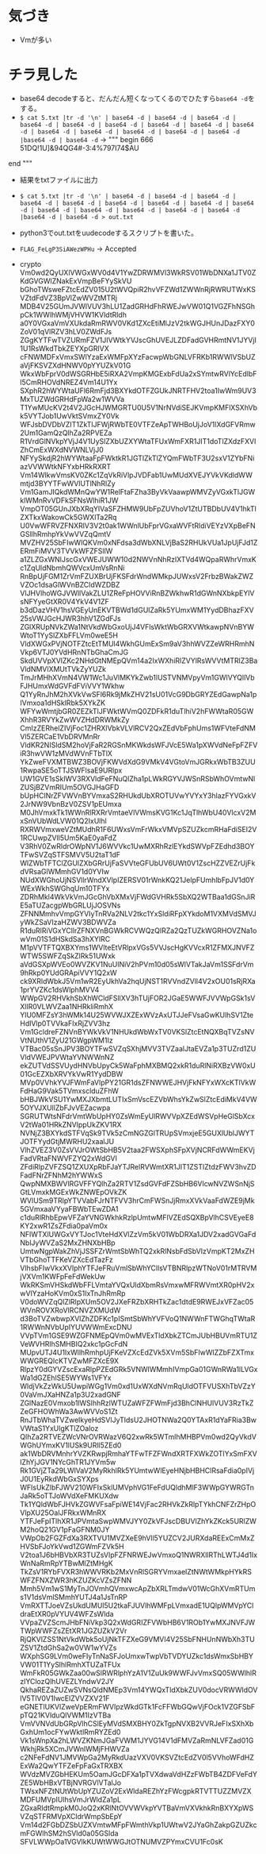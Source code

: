 # 気づき
- Vmが多い

# チラ見した
- base64 decodeすると、だんだん短くなってくるのでひたすら`base64 -d`をする。
- `$ cat 5.txt |tr -d '\n' | base64 -d | base64 -d | base64 -d | base64 -d | base64 -d | base64 -d | base64 -d | base64 -d | base64 -d | base64 -d | base64 -d | base64 -d | base64 -d | base64 -d |base64 -d | base64 -d`
->
"""
begin 666 <data>
51DQ!1U]&94QG4#-3:4%797I74$AU
 
end
""" 
- 結果をtxtファイルに出力
- `$ cat 5.txt |tr -d '\n' | base64 -d | base64 -d | base64 -d | base64 -d | base64 -d | base64 -d | base64 -d | base64 -d | base64 -d | base64 -d | base64 -d | base64 -d | base64 -d | base64 -d |base64 -d | base64 -d > out.txt
`
- python3でout.txtをuudecodeするスクリプトを書いた。
- `FLAG_FeLgP3SiAWezWPHu` -> Accepted



- crypto
Vm0wd2QyUXlVWGxWV0d4V1YwZDRWMVl3WkRSV01WbDNXa1JTV0ZKdGVGWlZNakExVmpBeFYySkVU
bGhoTWsweFZtcEdZV015U2tWVQpiR2hvVFZWd1ZWWnRjRWRUTWxKSVZtdFdVZ3BpVlZwWVZtMTRj
MDB4V25GUmJVWlVUV3hLU1ZadGRHdFhRWEJwVW01Q1VGZFhNSGhpCk1WWlhWMjVHVW1KVldtRldh
a0Y0VGxaVmVXUkdaRmRWV0VKd1ZXcEtiMlJzV2tkWGJHUnJDazFXY0ZoV01qVlRZV3hLV0ZWdFJs
ZGgKYTFwTVZURmFZV1JIVWtkYVJscGhUVEJLZDFadGVHRmtNV1JYVjI1U1RsWkdTbkZEYXpGRlVX
cFNWMDFxVmxSWlYzaExWMFpXYzFacwpWbGNLVFRKb1RWWlVSbUZaVjFKSVZXdHNWV0pYYUZkV01G
WkxWbFprV0dWSGRHbE5iRXA2VmpKMGExbFdUa2xSYmtwRVlYcEdlbFl5CmRHOVdNREZ4Vm14U1Yx
SXphR2hWYWtaUFl6RmFjd3BXYkdOTFZGUkJNRTFHV2toa1IwWm9UV3MxTUZWdGRHdFpWa2w1WVVa
T1YwMUcKV2t4V2JGcHJWMGRTU0U5V1NrNVdiSEJKVmpKMFlXSXhVbk5VYTJob1UwVktSVmxZY0Vk
WFJsbDVDbVZIT1ZkTlJFWjRWbTE0VTFZeApTWHBoUjJoV1lXdGFVRmw2Um1GamQzQlhZa2RPVEZa
R1VrdGlNVkpYVjJ4V1UySlZXbUZXYWtaTFUxWmFXR1JIT1doTlZXdzFXVlZhCmExWXdNVWNLVjJ0
NFYySkdjR2hWYWtaaFpFWktkR1JGTlZkTlZYQmFWbTF3U2sxV1ZYbFNiazVVWWtkNFYxbHRkRXRT
Vm14WlkwVmsKV0ZKc1ZqVkRiVlpJVDFab1UwMUdXVEJYVkVKdldWWmtjd3BYYTFwWVlUTlNhRlZy
Vm1GamJIQkdWMnQwYW1RelFtaFZha3ByVkVaawpWMVZyVGxkTlJGWklWMnRvVDFkSFNsWlhiR1JW
VmpOT05GUnJXbXRqYlVaSFZHMW9UbFpZUVhoV1ZtUTBDbUV4V1hkTlZXTkxWakowCk5GWXlTa2Rq
U0VwWFRVZFNXRlV3V2t0ak1WWnlUbFprVGxaWVFtRldiVEYzVXpBeFNGSllhRmhpYkVwVVZqQmtV
MVZHV25SbFIwWlQKVm0xNFdsa3dWbXNLVjBaS2RHUkVUa1JpUjFJd1ZERmFiMVV3TVVkWFZFSllW
a1ZLZGxWNlJscGxVWEJUWW10d2NWVnNhRzlXTVd4WQpaRWhrVmxKc1ZqUldNbmhQWVcxUmVsRnNi
RnBpUjFGM1ZrVmFZUXBrUjFKSFdrWndWMkpJUWxsV2FrbzBWakZWZVZOc1dsaGlWVnBZCldWZDBZ
VlJHVlhoWGJVWllVakZLU1ZReFpHOVViRnBZWkhwR1dGWnNXbkpEYlVsNFYyeGtXR0V4YkV4V1ZF
b3dDazVHV1hsVGEyUnEKVTBWd1dGUlZaRk5YUmxWM1YydDBhazFXV25sVWJGcHJWR3hhV1ZGdFJs
ZGlXRUpNVkZWa1NtVkdWbGxoUjJ4VFlsWktWbGRXVWtkawpNVnBYWWtoT1YySlZXbFFLVm0weE5H
VldXWGxPVjNOTFZtcEtTMUl4WkhGUmExSm9aV3hhWVZZeWRHRmhNVkp6VTJ0YVdHRnNTbGhaCmJG
SkdUVVpXVlZKc2NHdGtNMEpQVm14a2IxWXhiRlZVYlRsWVVtMTRlZ3BaVldNMVlXMUtTVkZyYUZk
TmJrMHhXVmN4VW1Wc1JuVlMKYkZwb1lUSTVNMVpyVm1GWlVYQllVbFJHUmxWdGVFdFViVVY1Wkhw
Q1YyRnJhM2hXVkVwSFl6Rk9jMkZHV21sU01VcG9DbGRYZEdGawpNa1pIVmxoa1dHSklRbk5XYkZK
WFYwWmtjbGR0ZEZkTlJFWktWVmQ0ZDFkR1duTlhiV2hFWWtaR05GWXhhR3RVYkZwWVZHdDRWMkZy
CmIzZERhelZIVjFoc1ZHRXlVbkVLVlRCV2QxZEdVbFphUms1WFVteFdNMVl5ZERCaE1VbDRVMnRr
VldKR2NISldSM2hoVjFaR2RGSnMKWkdsWFJVcE5Wa1pXWVdNeFpFZFViR3hwVW1zMVdWVnFTbTlX
YkZweFVXMTBWZ3BOVjFKWVdXdG9VMkV4VGtoVmJGRkxWbTB3ZUU1RwpaSE5oTTJSWFlsaE9URlpx
UW1GVE1sSklWV3RXVldFeFNuQlZha1pLWkRGYVJWSnRSbWhOVmtwNlZUSjBZVmRIUm5OVGJHaGFD
bUpHClNrZFVWVnBYVmxaS2RHUkdUbXROTUVwYVYxY3hlazFYVGxkV2JrNW9VbnBzV0ZSV1pEUmxa
M0JhVmxkTk1WWnRlRXRrVmtaeVlVWmsKVG1Kc1JqTlhWbU40VlcxV2MxSnVUbWdLVW01Q2IxUlhl
RXRWVmxweVZtMUdhR1F6UWxsVmFrWkxVMVpSZUZkcmRHaFdiSEI2V1RCUwpZVll5Um5KaE0yaFdZ
V3RhV0ZwRldrOWpNV1J6WVVkc1UwMXRhRzlEYkdSWVpFZEdhd3BOYTFwSVZqSTFSMVV5U2taT1dF
WlZWbTFTClZGUlZXbGRrUjFaSVVteGFUbUV6UWt0V1ZscHZZVEZrUjFkdVRsaGlWMmhGV1d0YVIw
NUdXWGhoUjNSVllrWndXVlpIZERSV01rWnkKQ21JelpFUmhlbFpJV1d0YWExWkhSWGhqUm10TFYx
ZDRhMkl4WkVkVmJGcGhVbXMxVjFWdGVHRk5SbXQ2WTBaa1dGSnJiRE5aTUZacgpWbGRLUjJOSVNs
ZFNNMmhvVmpGYVIyTnRVa2NLV2tkc1YxSldiRFpXYkdoM1VXMVdSMVJyWkZSaVIzaHZWV3BDWVZa
R1duRlRiVGxYCllrZFNXVnBGWkRCVWQzQlRZa2QzTUZkWGRHOVZNa1owVm01S1dHSkdSa3hXYlRC
M1pVVTFTQXBXYms1WVlteEtVRlpxVGs5VVJscHgKVVcxR1ZFMXJNVFZWTW5SWFZqSkZlRk51UWxk
aVdGSXpWVEo0WVZKV1NuUlNiV2hPVm10d05sWlVTakJaVm1SSFdrVm9hRkp0YUdGRApiVVY1Q2xW
ck9XRldWbkJ5Vm1wR2EyUkhVa2hqUjNST1RVVndZVll4V2xOU01sRjRXa1prYVZKc1dsWlphMVV4
WWpGV2RHVkhSbXhWCldFSllXV3hTUjFOR2JGaE5WWFJVVWpGSk1sVXllR0VLWVZaa1NHRkliRmhX
YlU0MFZsY3hWMk14U25WVWJXZExWVzAxUTJJeFVsaGwKUlhSV1ZteHdlVlp0TVVkaFIxRjZVV3hz
Vm1GcldreFZNVnBYWkVkV1NHUkdWbWxTV0VKSlZtcEtNQXBqTVZsNVVtNUthV1ZyU21GWgpWM1Iz
VTBac05sSnJPV3BOYTFwSVZqSXhjMVV3TVZaalJtaEVZa1p3TUZrd1ZUVldVWEJPVWtaYVNWWnNZ
ekZUTVdSSVUydHNVbUpyCk5WaFphMXBMQ2xkR1duRlNiRXBzVW0xU01GcEZXbXRVYkVwR1YydDBW
MVp0VVhkYVJFWmFaVlpPY21GR1dsZFNWWEJHVjFkNFYxWXcKTlVkWFdHaG9Vak5TVmxsclduZFhW
bHBJWkVSU1YwMXJXbmtLUTIxSmVscEZVbWhsYkZwSlZtcEdiMkV4VW5OYVJXUllZbFJvVEZacwpa
SGRUTWtsNFdrVmtWbUpHY0ZsWmEyUlRWVVpXZEdWSVpHeGlSbXcxV2tWa01HRkZNVlppUkZKV1RX
NVNjZ3BXYkdSTFVqSk9TVk5zCmNGZGlTRUpSVmxjeE5GUXlUblJWYTJOTFYydGtjMWRHU2xaalJU
VlhZVEZ3V0ZsVVJrOWtSbHB5V2taa2FWSXphSFpXVjNCRFdWWmEKVjFadVRtaFNWVFZYQ2xWdGVI
ZFdiRlpZVFZSQ1ZXUXpRbFJaYTJRelRVWmtXR1JIT1ZSTlZtdzFWV3hvZDFadFNrZFNhM2hYWWxS
QwpNMXBWVlRGVFFYQlhZa2RTV1ZsdGVFdFZSbHB6VlcwNVZWSnNjSGtLVmxkMGExWkZNWEpOVkZK
WVlUSm9TRlpYTVVabFJrNTFVV3hrCmFWSnJjRmxXVkVaaFdWZE9jMk5GVmxaaVYyaFBWbTEwZDA1
c1duRlRhbEpwVFZaYVNGWkhkRzlpUmtwMFlVZEdSQXBpVlhCSVEyeE8KY2xwR1ZsZFdia0paVm0x
NFlWTXlUWGxVYTJoc1VteHdXVlZzVm5kV01WbDRXa1JDV2xadGVGaFdNblJyWVZaS2MxZHNXbHBp
UmtwNgpWakZhVjJSSFZrWmtSbWhTQ2xkRlNsbFdSbVIzVmpKT2MxZHVTbGhoTTFKeVZXcEdTazFz
VlhsbFIwVkxXVlphYTFJeFRuVmlSbWhYCllsVTBNRlpzWTNoV01rMTRVMjVXVm1KWFpFeFdWekUw
WkRKSmVHSkdWbFFLVmtaYVQxUldXbmRsVmxwMFRWVmtXR0pHV2xwVlYzaHoKVm0xS1IxTnJhRmRp
V0doWVZqQlZlRlpXUm5OV2JXeFRZbXRHTkZac1dtdE9RWEJxVFZac05WVnROVXRoVlRCNVZXMUdW
d3BoTVZwbwpXVlZhZDFKc1pISmtSbWhYVFVoQ1NWWnFTWGhqTWtaR1RWWnNVbUpIYUVWWmExcDNU
VVpTVm1GSE9WZGFNMEpQVm0wMVExTldXbkZTCmJUbHBUVmRTU1ZVeWVHRlhSMHBIQ2xkc1pGcFdN
MUpvUTJ4U1IxWllhRmhpUjFKeVZXcEdZVk5XVm5SbFIwWlZZbFZXTmxWWGREQlcKTVZwMFZXcE9X
RlpzY0dGYVZscExaRlpPZEdGRk5VNWlWMmhIVmpGa01GWnRWa1lLVGxWa1dGZEhlSE5WYWs1VFYx
WldjVkZzWkU5UwpiWGg1Vm0xd1UxWXdNVmRqUldOTFVUSXhTbVZzY0VaVmJXaHNZa1p3U2xadGNF
ZGlNazE0Vmxob1lWSlhhRzlWTUZaWFZFWmFjd3BhClNHUlVUV3RzTkZZeGFHOWhWa3AwWVVoS1Zt
RnJTbWhaTVZwelkyeHdSVlJyTldsU2JHOTNWa2Q0YTAxR1dYaFRia3BwVWtaS1YxUlgKTlZOaloz
QlhZa2RTVEZWcVNrOVRWazV6Q2xwRk5WTmlhMHBPVm0wd2QyVkdVWGhUYmxKV1lUSk9URll5ZEd0
ak1WbDRVMnhrYVZKRwpjRmhaYTFwTFZFWndXRTFXWkZOTlYxSmFXVlZhYjJGV1NYcGhTR1JYVm5w
Rk1GVjZTa29LWlVaV2MyRkhlRk5YUmtwWlEyeHNjbHBHClRsaFdia0pIVjJ0U1EyRkdWbGxSYXps
WFlsUkZlbFJWV210WFIxSklUMVphVG1FeFdUQldhMlF3WWpGYWRGTnJaRk5oTTJoWVdXeFMKUXdw
Tk1YQldWbFJHVkZGWVFsaFpiWE14VjFac2RHVkZkRlpTYkhCNFZrZHpOVlpXU25OalJFRkxWMnRX
YTFJeFpITlhXR1JPVmtaSwpWMVJYY0ZkVFJscDBUVlZhYkZKck5URlZWM2hoQ21GV1pFaGFNM0JY
VWpOb2FGZFdXa3RXTVU1MVZXeE9hVll5YUZCV2JURXdaREExCmMxZHVSbFJoYkVwd1ZGWmFZVk5H
V2toa1J6bHBVbXR3TUZsVlpFZFNRWEJwVmxoQ1NWRXllRThLWTJ4d1IxWnNaRmRpYTBwMlZtMHgK
TkZsV1RYbFVXR3hWWVRKb2MxVnRlSGRYVmxaelZtNWtWMkpHYkRSWFZFNXZWR3hKZUZKcVZsZFNN
Mmh5Vm1wS1MyTnJOVmhQVmxwcApZbXRLTmdwV01WcGhXVmRTUms1V1dsVmlSMmhYUTJ4a1JsTnRP
VmRXTTJoeVZsUkdUMUl5U2tkaFJUVlhWMFpLVmxadE1UQlpWMVpYCldraEtXR0pVYUV4WFZsWlda
VVpaZVZScmJHbFNiVkp3Q2xWdGRIZFVWbHB6V1ROb1YwMXJNVFJWTWpWWFZsZEtXR1JGZUZkV2Vr
RjQKVlZSS1NtVkdWbk5oUjNkTFZXeG9VMVl4V25SbFNHUnNWbXh3TUZSV1ZtdGhSa2w0VW1wYVZs
WXphSG9LVm0weFIyTnNaSFJoUmxwTwpVbTVDYUZkc1dsWmxSbHBYVW01T1YySlhlRmhXTUZaTFUx
WmFkR05GWkZaa00wSlRWRlphYzA1V1ZuUk9WWFJvVmxSQ05WWlhlRzlYClozQlhUVEZLYndwV2JY
QkhaREZaZUZwSVNsQldNMEp3Vm14YWQxTldXbkZUV0docVRWWldOVlV5TlV0V1IwcElZVVZXV21F
eGNETlUKVlZweVpERmFWVlpzWkdGTk1FcFFWbGQwVjFOck1VZGFSbFpTQ21KVlduQlVWM1IzVTBa
VmVVNVdUbGRpVlhCSlEyMVdSMXBHY0ZkTgpNVXB2VVRJeFIxSXhXbGxhUm1ocFYwWktlRmRYZEd0
Vk1sWnpXa2hLWVZKNmJGaFVWM1JYVG14V1dFMVZaRmNLVFZad01GWkhjRk5XCmJVWnlWMjFHWVZa
c2NFeFdNV1JMVWpGa2MyRkdUazVXV0VKSVZtcEdZV0l5VVhoWFdHZExWa2QwYTFZeFpFaGxTRXBX
WVdzMVZGbHEKUm5OamJGcDFXa1pTVXdwaVdHZzFWbTB4ZDFVeFdYZE5WbHBxVTBjNVRGVlVTalJo
TWsxNFZtNUtWbUpYZUZoV2ExWldaREZhYzFWcgpkRTVTTUZZMVZXMDFUMVpIUlhsVmJrWldZa1pL
ZGxaRldtRmpkM0JoQ2xKRlNtOVVWVkpYVTBaVmVXVkhkRnBXYXpWSVZqSTFRMVpXCldrWmpSbEpY
Vm14d2FGbDZSbUZXVmtwMFpFWmthVkp1UWtwV2JYaGhZakpGZUZkcmFGWlhSM2hSVld0a05GSlda
SFVLWWpOa1VGVlkKUWtWWGJtOTNUMVZPYmxCVU1Fc0sK
